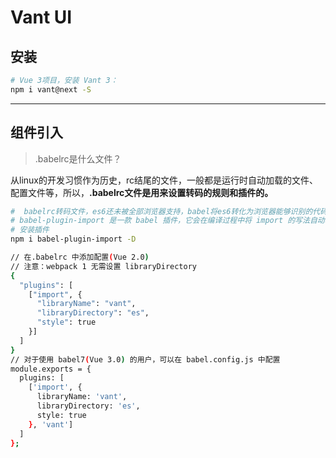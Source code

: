 # Vant UI

## 安装

```bash
# Vue 3项目，安装 Vant 3：
npm i vant@next -S
```

---



## 组件引入

> .babelrc是什么文件？

从linux的开发习惯作为历史，rc结尾的文件，一般都是运行时自动加载的文件、配置文件等，所以，**.babelrc文件是用来设置转码的规则和插件的。**

```bash
#  babelrc转码文件，es6还未被全部浏览器支持，babel将es6转化为浏览器能够识别的代码
# babel-plugin-import 是一款 babel 插件，它会在编译过程中将 import 的写法自动转换为按需引入的方式。
# 安装插件
npm i babel-plugin-import -D
```

```bash
// 在.babelrc 中添加配置(Vue 2.0)
// 注意：webpack 1 无需设置 libraryDirectory
{
  "plugins": [
    ["import", {
      "libraryName": "vant",
      "libraryDirectory": "es",
      "style": true
    }]
  ]
}
// 对于使用 babel7(Vue 3.0) 的用户，可以在 babel.config.js 中配置
module.exports = {
  plugins: [
    ['import', {
      libraryName: 'vant',
      libraryDirectory: 'es',
      style: true
    }, 'vant']
  ]
};
```



